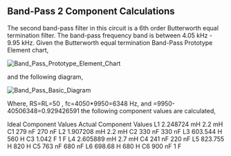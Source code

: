 ## Band-Pass 2 Component Calculations

The second band-pass filter in this circuit is a 6th order Butterworth equal termination filter. 
The band-pass frequency band is between 4.05 kHz - 9.95 kHz. 
Given the Butterworth equal termination Band-Pass Prototype Element chart, 

![Band_Pass_Prototype_Element_Chart](/img/bpProtoEle.JPG)

and the following diagram,

![Band_Pass_Basic_Diagram](/img/bpBasic.JPG)

Where, RS=RL=50 , fc=4050*9950=6348 Hz, and =9950-40506348=0.929426591 the following component values are calculated,


Ideal Component Values
Actual Component Values
L1
2.248724 mH
2.2 mH
C1
279 nF
270 nF
L2
1.907208 mH
2.2 mH
C2
330 nF
330 nF
L3
603.544 H
560 H
C3
1.042 F
1 F
L4
2.605889 mH
2.7 mH
C4
241 nF
220 nF
L5
823.755 H
820 H 
C5
763 nF
680 nF
L6
698.68 H
680 H
C6
900 nF
1 F
